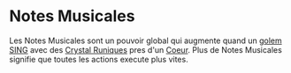 # Notes Musicales

Les Notes Musicales sont un pouvoir global qui augmente quand un [golem](golem) [SING](SING) avec des [Crystal Runiques](rune_crystals) pres d'un [Coeur](heart). Plus de Notes Musicales signifie que toutes les actions execute plus vites.
